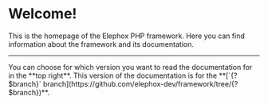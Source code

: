 <!---{? set title = "Home @ Elephox" }-->

# Welcome!

This is the homepage of the Elephox PHP framework.
Here you can find information about the framework and its documentation.

---

<div class="message is-success">
<div class="message-body" markdown="1">
You can choose for which version you want to read the documentation for in the **top right**.
This version of the documentation is for the **[`{?$branch}` branch](https://github.com/elephox-dev/framework/tree/{?$branch})**.
</div>
</div>
